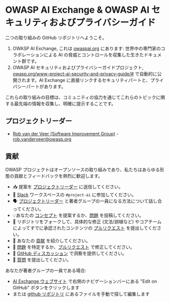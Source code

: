 # OWASP AI Exchange & OWASP AI セキュリティおよびプライバシーガイド

二つの取り組みの GitHub リポジトリへようこそ。

1. OWASP AI Exchange, これは [owaspai.org](http://owaspai.org) にあります: 世界中の専門家のコラボレーションによる AI の脅威とコントロールを収集した生きたドキュメント群です。
2. OWASP AI セキュリティおよびプライバシーガイドプロジェクト, [owasp.org/www-project-ai-security-and-privacy-guide/#](https://owasp.org/www-project-ai-security-and-privacy-guide/#) で自動的に公開されます。AI Exchange に直接リンクするセキュリティパートと、プライバシーパートがあります。

これらの取り組みの目標は、コミュニティの協力を通じてこれらのトピックに関する最先端の情報を収集し、明確に提示することです。

## プロジェクトリーダー

- [Rob van der Veer (Software Improvement Group)](https://www.linkedin.com/in/robvanderveer/) - [rob.vanderveer@owasp.org](mailto:rob.vanderveer@owasp.org)

## 貢献

OWASP プロジェクトはオープンソースの取り組みであり、私たちはあらゆる形態の貢献とフィードバックを熱烈に歓迎します。

- 📥 提案を [プロジェクトリーダー](https://owaspai.org/connect/#owasp-ai-project-leader) に送信してください。
- 👋 [Slack](https://owasp.slack.com/join/shared_invite/zt-g398htpy-AZ40HOM1WUOZguJKbblqkw#) ワークスペースの `#project-ai` に参加してください。
- 🗣️ [プロジェクトリーダー](https://owaspai.org/contact/#owasp-ai-project-leader) と著者グループの一員になる方法について話し合ってください。
- 💡あなたの [コンセプト](https://github.com/OWASP/www-project-ai-security-and-privacy-guide/discussions/categories/ideas) を提案するか、[問題](https://github.com/OWASP/www-project-ai-security-and-privacy-guide/issues) を投稿してください。
- 📄 リポジトリをフォークして、具体的な修正 (文法/誤植など) やコアチームによってすでに承認されたコンテンツの [プルリクエスト](https://github.com/OWASP/www-project-ai-security-and-privacy-guide/pulls) を提出してください。
- 🙌 あなたの [貢献](https://github.com/OWASP/www-project-ai-security-and-privacy-guide/discussions/categories/show-and-tell) を紹介してください。
- 🐞 [問題](https://github.com/OWASP/www-project-ai-security-and-privacy-guide/issues) を特定するか、[プルリクエスト](https://github.com/OWASP/www-project-ai-security-and-privacy-guide/pulls) で修正してください。
- 💬 [GitHub ディスカッション](https://github.com/OWASP/www-project-ai-security-and-privacy-guide/discussions/categories/general) で洞察を提供してください。
- 🙏 [質問](https://github.com/OWASP/www-project-ai-security-and-privacy-guide/discussions/categories/q-a) を提出してください。

あなたが著者グループの一員である場合:
- [AI Exchange ウェブサイト](https://owaspai.org) で右側のナビゲーションバーにある "Edit on GitHub" ボタンをクリックします
- または [github リポジトリ](https://github.com/OWASP/www-project-ai-security-and-privacy-guide/tree/main) にあるファイルを手動で探して編集します
